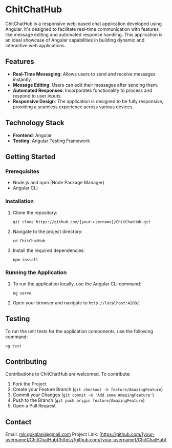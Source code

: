 # ChitChatHub

ChitChatHub is a responsive web-based chat application developed using Angular. It's designed to facilitate real-time communication with features like message editing and automated response handling. This application is an ideal showcase of Angular capabilities in building dynamic and interactive web applications.

## Features

- **Real-Time Messaging**: Allows users to send and receive messages instantly.
- **Message Editing**: Users can edit their messages after sending them.
- **Automated Responses**: Incorporates functionality to process and respond to user inputs.
- **Responsive Design**: The application is designed to be fully responsive, providing a seamless experience across various devices.

## Technology Stack

- **Frontend**: Angular
- **Testing**: Angular Testing Framework

## Getting Started

### Prerequisites

- Node.js and npm (Node Package Manager)
- Angular CLI

### Installation

1. Clone the repository:
   ```
   git clone https://github.com/[your-username]/ChitChatHub.git
   ```
2. Navigate to the project directory:
   ```
   cd ChitChatHub
   ```
3. Install the required dependencies:
   ```
   npm install
   ```

### Running the Application

1. To run the application locally, use the Angular CLI command:
   ```
   ng serve
   ```
2. Open your browser and navigate to `http://localhost:4200/`.

## Testing

To run the unit tests for the application components, use the following command:
```
ng test
```

## Contributing

Contributions to ChitChatHub are welcomed. To contribute:

1. Fork the Project
2. Create your Feature Branch (`git checkout -b feature/AmazingFeature`)
3. Commit your Changes (`git commit -m 'Add some AmazingFeature'`)
4. Push to the Branch (`git push origin feature/AmazingFeature`)
5. Open a Pull Request

## Contact
Email: mk.gokalani@gmail.com
Project Link: [https://github.com/[your-username]/ChitChatHub](https://github.com/[your-username]/ChitChatHub)
